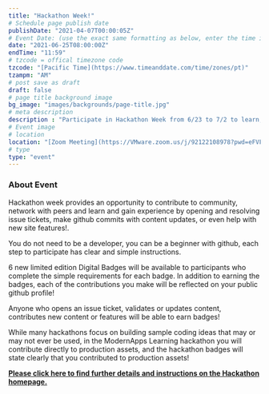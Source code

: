 ```yaml
---
title: "Hackathon Week!"
# Schedule page publish date
publishDate: "2021-04-07T00:00:05Z"
# Event Date: (use the exact same formatting as below, enter the time in 12 hour format in the local timezone of the presenter)
date: "2021-06-25T08:00:00Z"
endTime: "11:59"
# tzcode = offical timezone code
tzcode: "[Pacific Time](https://www.timeanddate.com/time/zones/pt)"
tzampm: "AM"
# post save as draft
draft: false
# page title background image
bg_image: "images/backgrounds/page-title.jpg"
# meta description
description : "Participate in Hackathon Week from 6/23 to 7/2 to learn, network with community and earn up to 6 limited edition Hackathon digital badges"
# Event image
# location
location: "[Zoom Meeting](https://VMware.zoom.us/j/92122108978?pwd=eFVFajhpSFB4Z2FuamZITlpRa2VEdz09)"
# type
type: "event"
---
```


### About Event

Hackathon week provides an opportunity to contribute to community, network with peers and learn and gain experience by opening and resolving issue tickets, make github commits with content updates, or even help with new site features!.

You do not need to be a developer, you can be a beginner with github, each step to participate has clear and simple instructions.

6 new limited edition Digital Badges will be available to participants who complete the simple requirements for each badge. In addition to earning the badges, each of the contributions you make will be reflected on your public github profile!

Anyone who opens an issue ticket, validates or updates content, contributes new content or features will be able to earn badges!

While many hackathons focus on building sample coding ideas that may or may not ever be used, in the ModernApps Learning hackathon you will contribute directly to production assets, and the hackathon badges will state clearly that you contributed to production assets!

**[Please click here to find further details and instructions on the Hackathon homepage.](http://modernapps.ninja/june2021hackathon_hw3657/docs/courseintroduction/)**